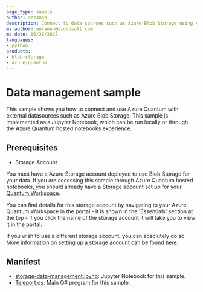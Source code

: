 ```yaml
---
page_type: sample
author: anraman
description: Connect to data sources such as Azure Blob Storage using Azure Quantum hosted notebooks
ms.author: anraman@microsoft.com
ms.date: 06/28/2022
languages:
- python
products:
- blob-storage
- azure-quantum
---
```


# Data management sample

This sample shows you how to connect and use Azure Quantum with external datasources such as Azure Blob Storage. This sample is implemented as a Jupyter Notebook, which can be run locally or through the Azure Quantum hosted notebooks experience.

## Prerequisites

- Storage Account

You must have a Azure Storage account deployed to use Blob Storage for your data. If you are accessing this sample through Azure Quantum hosted notebooks, you should already have a Storage account set up for your [Quantum Workspace](https://docs.microsoft.com/azure/quantum/how-to-create-workspace?tabs=tabid-quick).

You can find details for this storage account by navigating to your Azure Quantum Workspace in the portal - it is shown in the 'Essentials' section at the top - if you click the name of the storage account it will take you to view it in the portal.

If you wish to use a different storage account, you can absolutely do so. More information on setting up a storage account can be found [here](https://docs.microsoft.com/azure/storage/common/storage-account-create?tabs=azure-portal).

## Manifest

- [storage-data-management.ipynb](https://github.com/microsoft/quantum/blob/main/samples/azure-quantum/utilities/storage-data-management.ipynb): Jupyter Notebook for this sample.
- [Teleport.qs](https://github.com/microsoft/quantum/blob/main/samples/azure-quantum/teleport/Teleport.qs): Main Q# program for this sample.
